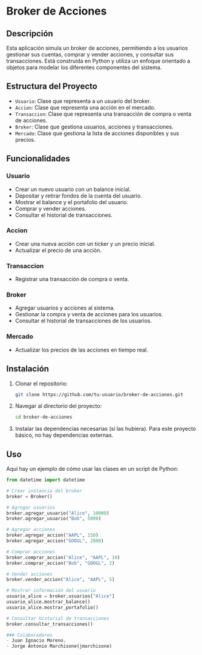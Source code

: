 # Broker de Acciones

## Descripción

Esta aplicación simula un broker de acciones, permitiendo a los usuarios gestionar sus cuentas, comprar y vender acciones, y consultar sus transacciones. Está construida en Python y utiliza un enfoque orientado a objetos para modelar los diferentes componentes del sistema.

## Estructura del Proyecto

- `Usuario`: Clase que representa a un usuario del broker.
- `Accion`: Clase que representa una acción en el mercado.
- `Transaccion`: Clase que representa una transacción de compra o venta de acciones.
- `Broker`: Clase que gestiona usuarios, acciones y transacciones.
- `Mercado`: Clase que gestiona la lista de acciones disponibles y sus precios.

## Funcionalidades

### Usuario
- Crear un nuevo usuario con un balance inicial.
- Depositar y retirar fondos de la cuenta del usuario.
- Mostrar el balance y el portafolio del usuario.
- Comprar y vender acciones.
- Consultar el historial de transacciones.

### Accion
- Crear una nueva acción con un ticker y un precio inicial.
- Actualizar el precio de una acción.

### Transaccion
- Registrar una transacción de compra o venta.

### Broker
- Agregar usuarios y acciones al sistema.
- Gestionar la compra y venta de acciones para los usuarios.
- Consultar el historial de transacciones de los usuarios.

### Mercado
- Actualizar los precios de las acciones en tiempo real.

## Instalación

1. Clonar el repositorio:
    ```bash
    git clone https://github.com/tu-usuario/broker-de-acciones.git
    ```
2. Navegar al directorio del proyecto:
    ```bash
    cd broker-de-acciones
    ```
3. Instalar las dependencias necesarias (si las hubiera). Para este proyecto básico, no hay dependencias externas.

## Uso

Aquí hay un ejemplo de cómo usar las clases en un script de Python:

```python
from datetime import datetime

# Crear instancia del broker
broker = Broker()

# Agregar usuarios
broker.agregar_usuario("Alice", 10000)
broker.agregar_usuario("Bob", 5000)

# Agregar acciones
broker.agregar_accion("AAPL", 150)
broker.agregar_accion("GOOGL", 2800)

# Comprar acciones
broker.comprar_accion("Alice", "AAPL", 10)
broker.comprar_accion("Bob", "GOOGL", 2)

# Vender acciones
broker.vender_accion("Alice", "AAPL", 5)

# Mostrar información del usuario
usuario_alice = broker.usuarios["Alice"]
usuario_alice.mostrar_balance()
usuario_alice.mostrar_portafolio()

# Consultar historial de transacciones
broker.consultar_transacciones()

### Colaboradores
- Juan Ignacio Moreno.
- Jorge Antonio Marchisone(jmarchisone)
